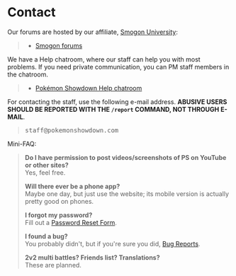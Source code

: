 # Contact

Our forums are hosted by our affiliate, [Smogon University](http://smogon.com/):

<blockquote><ul class="nav">
	<li><a class="button nav-first nav-last" href="//smogon.com/forums/">Smogon forums</a></li>
</ul></blockquote><div style="clear:both"></div>

We have a Help chatroom, where our staff can help you with most problems. If you need private communication, you can PM staff members in the chatroom.

<blockquote><ul class="nav">
	<li><a class="button nav-first nav-last" href="//51.210.182.114/help">Pokémon Showdown Help chatroom</a></li>
</ul></blockquote><div style="clear:both"></div>

For contacting the staff, use the following e-mail address. <strong>ABUSIVE USERS SHOULD BE REPORTED WITH THE `/report` COMMAND, NOT THROUGH E-MAIL</strong>.

> <kbd>st</kbd><kbd>aff@pok</kbd><kbd>emonshowdown.com</kbd>

Mini-FAQ:

> **Do I have permission to post videos/screenshots of PS on YouTube or other sites?**  
> Yes, feel free.
>
> **Will there ever be a phone app?**  
> Maybe one day, but just use the website; its mobile version is actually pretty good on phones.
>
> **I forgot my password?**  
> Fill out a [Password Reset Form](https://www.smogon.com/forums/password-reset-form/).
>
> **I found a bug?**  
> You probably didn't, but if you're sure you did, [Bug Reports](/bugreports).
>
> **2v2 multi battles? Friends list? Translations?**  
> These are planned.

